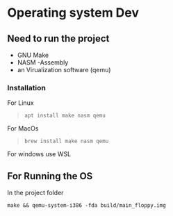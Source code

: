 # Operating system Dev

## Need to run the project

- GNU Make
- NASM -Assembly
- an Virualization software (qemu)

### Installation

For Linux

> `apt install make nasm qemu`

For MacOs

> `brew install make nasm qemu`

For windows use WSL

## For Running the OS

In the project folder

`make && qemu-system-i386 -fda build/main_floppy.img`
